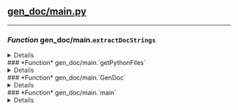 ## [gen_doc/main.py](/gen_doc/main.py)
---
### *Function* gen_doc/main.`extractDocStrings`
<details style='color: #333333'><summary>Details</summary>

Uses the ast module to extract DocStrings
from a Python file.

Args:
    filepath (str): path to a Python file (*precondition: filepath is a valid .py file*)

    parent (str): the top-level directory to use. Defaults to None.

    classSections (bool): create collapsible sections for classes. Defaults to False.

    methodSections (bool): create collapsible sections for class methods. Defaults to False.

    funcSections (bool): create collapsible sections for functions. Defaults to False.

    fileHeaders (bool): add filename and relative path before it's classes and functions. Defaults to False.
Returns:
    str: A markdown-ready string containing the filename,
    and function name + DocString pairs in
    the following format:

    ## <filename>
    ---
    ### <function name>
    <function DocString>
    ...

    None: Used to signal the ommittance of the file from the docs,
    only returned when no functions were found
</details>### *Function* gen_doc/main.`getPythonFiles`
<details style='color: #333333'><summary>Details</summary>

Gets all .py files in the current directory & filters with the standard .gitignore

Args:
    parent (str): the top-level directory to use. Defaults to None.

Returns:
    list: a list of str objects representing a path to a .py file
</details>### *Function* gen_doc/main.`GenDoc`
<details style='color: #333333'><summary>Details</summary>

Converts parsed arguments into logic for targeting Python
files (validates them) and generating/writing to the target
output file.

Args:
    args (Namespace): arguments from ArgParser
</details>### *Function* gen_doc/main.`main`
<details style='color: #333333'><summary>Details</summary>

Creates argument parser and calls GenDoc
</details>